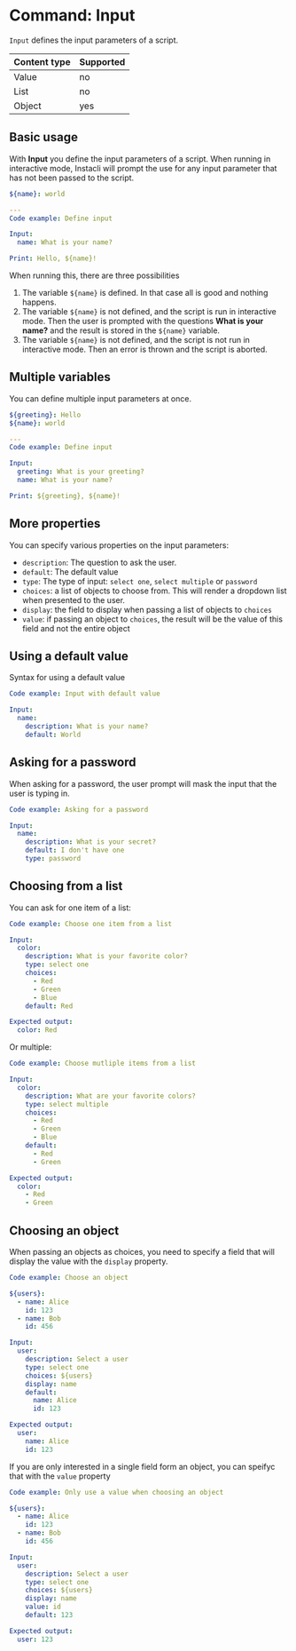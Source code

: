# Command: Input

`Input` defines the input parameters of a script.

| Content type | Supported |
|--------------|-----------|
| Value        | no        |
| List         | no        |
| Object       | yes       |

## Basic usage

With **Input** you define the input parameters of a script. When running in interactive mode, Instacli will prompt the use for any input parameter that has not
been passed to the script.

```yaml
${name}: world

---
Code example: Define input

Input:
  name: What is your name?

Print: Hello, ${name}!
```

When running this, there are three possibilities

1. The variable `${name}` is defined. In that case all is good and nothing happens.
2. The variable `${name}` is not defined, and the script is run in interactive mode. Then the user is prompted with the questions **What is your name?** and the
   result is stored in the `${name}` variable.
3. The variable `${name}` is not defined, and the script is not run in interactive mode. Then an error is thrown and the script is aborted.

## Multiple variables

You can define multiple input parameters at once.

```yaml
${greeting}: Hello
${name}: world

---
Code example: Define input

Input:
  greeting: What is your greeting?
  name: What is your name?

Print: ${greeting}, ${name}!
```

## More properties

You can specify various properties on the input parameters:

* `description`: The question to ask the user.
* `default`: The default value
* `type`: The type of input: `select one`, `select multiple` or `password`
* `choices`: a list of objects to choose from. This will render a dropdown list when presented to the user.
* `display`: the field to display when passing a list of objects to `choices`
* `value`: if passing an object to `choices`, the result will be the value of this field and not the entire object

## Using a default value

Syntax for using a default value

```yaml
Code example: Input with default value

Input:
  name:
    description: What is your name?
    default: World
```

## Asking for a password

When asking for a password, the user prompt will mask the input that the user is typing in.

```yaml
Code example: Asking for a password

Input:
  name:
    description: What is your secret?
    default: I don't have one
    type: password
```

## Choosing from a list

You can ask for one item of a list:

```yaml
Code example: Choose one item from a list

Input:
  color:
    description: What is your favorite color?
    type: select one
    choices:
      - Red
      - Green
      - Blue
    default: Red

Expected output:
  color: Red
```

Or multiple:

```yaml
Code example: Choose mutliple items from a list

Input:
  color:
    description: What are your favorite colors?
    type: select multiple
    choices:
      - Red
      - Green
      - Blue
    default:
      - Red
      - Green

Expected output:
  color:
    - Red
    - Green
```

## Choosing an object

When passing an objects as choices, you need to specify a field that will display the value with the `display` property.

```yaml
Code example: Choose an object

${users}:
  - name: Alice
    id: 123
  - name: Bob
    id: 456

Input:
  user:
    description: Select a user
    type: select one
    choices: ${users}
    display: name
    default:
      name: Alice
      id: 123

Expected output:
  user:
    name: Alice
    id: 123
```

If you are only interested in a single field form an object, you can speifyc that with the `value` property

```yaml
Code example: Only use a value when choosing an object

${users}:
  - name: Alice
    id: 123
  - name: Bob
    id: 456

Input:
  user:
    description: Select a user
    type: select one
    choices: ${users}
    display: name
    value: id
    default: 123

Expected output:
  user: 123
```
